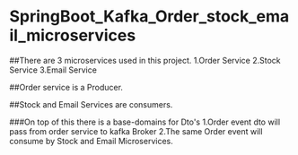 # SpringBoot_Kafka_Order_stock_email_microservices

##There are 3 microservices used in this project.
1.Order Service
2.Stock Service
3.Email Service

##Order service is a Producer.

##Stock and Email Services are consumers.

###On top of this there is a base-domains for Dto's
1.Order event dto will pass from order service to kafka Broker
2.The same Order event will consume by Stock and Email Microservices.

